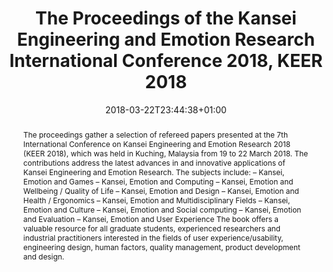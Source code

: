 ---
slug: kansei-engineering-and-emotion-research-2018
title: The Proceedings of the Kansei Engineering and Emotion Research International Conference 2018, KEER 2018
layout: single
publitype: edition
subsection: edition
kansei: true
research: 
    -  kansei
institution:
    logo: TUe
    name: "Eindhoven University of Technology"
    web: "https://www.tue.nl/en/"
    colo: "#c72125"
date: 2018-03-22T23:44:38+01:00
reference: "Lokman, A.M., Yamanaka, T., Lévy, P., Chen, K., Koyama, S. (Eds). 2018. Proceedings of the 7th International Conference on Kansei Engineering and Emotion Research 2018 – KEER2018. Kuching, Sarawak, Malaysia. ISBN: 978-981-10-8612-0."
abstract: "The proceedings gather a selection of refereed papers presented at the 7th International Conference on Kansei Engineering and Emotion Research 2018 (KEER 2018), which was held in Kuching, Malaysia from 19 to 22 March 2018.

The contributions address the latest advances in and innovative applications of Kansei Engineering and Emotion Research. The subjects include:
– Kansei, Emotion and Games
– Kansei, Emotion and Computing
– Kansei, Emotion and Wellbeing / Quality of Life
– Kansei, Emotion and Design
– Kansei, Emotion and Health / Ergonomics
– Kansei, Emotion and Multidisciplinary Fields
– Kansei, Emotion and Culture
– Kansei, Emotion and Social computing
– Kansei, Emotion and Evaluation
– Kansei, Emotion and User Experience

The book offers a valuable resource for all graduate students, experienced researchers and industrial practitioners interested in the fields of user experience/usability, engineering design, human factors, quality management, product development and design."
link:
    proceedings: https://ep.liu.se/en/conference-issue.aspx?series=ecp&issue=146
---